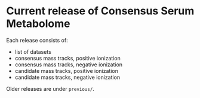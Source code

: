 # Current release of Consensus Serum Metabolome

Each release consists of:
- list of datasets
- consensus mass tracks, positive ionization
- consensus mass tracks, negative ionization
- candidate mass tracks, positive ionization
- candidate mass tracks, negative ionization

Older releases are under `previous/`.
